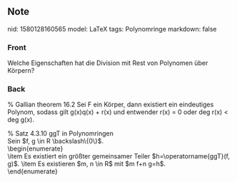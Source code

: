 ## Note
nid: 1580128160565
model: LaTeX
tags: Polynomringe
markdown: false

### Front
Welche Eigenschaften hat die Division mit Rest von Polynomen über Körpern?

### Back
% Gallian theorem 16.2 Sei F ein Körper, dann existiert ein
eindeutiges Polynom, sodass gilt g(x)q(x) + r(x) und entwender r(x)
= 0 oder deg r(x) < deg g(x).
<div>
  <span>% Satz 4.3.10 ggT in Polynomringen</span>
</div>
<div>
  <span>Sein $f, g \in R \backslash\{0\}$.</span>
</div>
<div>
  \begin{enumerate}
</div>
<div>
  \item Es existiert ein größter gemeinsamer Teiler
  $h=\operatorname{ggT}(f, g)$. \item Es existieren $m, n \in R$
  mit $m f+n g=h$.
</div>
<div>
  \end{enumerate}
</div>
